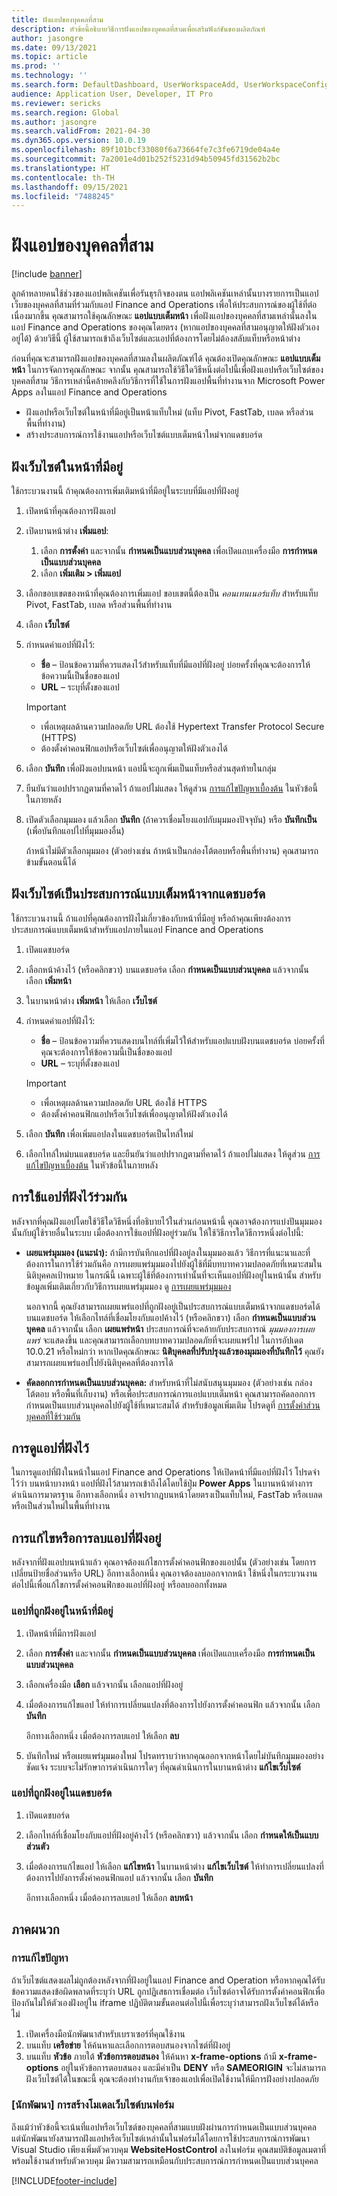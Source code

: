 ```yaml
---
title: ฝังแอปของบุคคลที่สาม
description: หัวข้อนี้อธิบายวิธีการฝังแอปของบุคคลที่สามเพื่อเสริมฟังก์ชันของผลิตภัณฑ์
author: jasongre
ms.date: 09/13/2021
ms.topic: article
ms.prod: ''
ms.technology: ''
ms.search.form: DefaultDashboard, UserWorkspaceAdd, UserWorkspaceConfigureWebsite
audience: Application User, Developer, IT Pro
ms.reviewer: sericks
ms.search.region: Global
ms.author: jasongre
ms.search.validFrom: 2021-04-30
ms.dyn365.ops.version: 10.0.19
ms.openlocfilehash: 89f101bcf33080f6a73664fe7c3fe6719de04a4e
ms.sourcegitcommit: 7a2001e4d01b252f5231d94b50945fd31562b2bc
ms.translationtype: HT
ms.contentlocale: th-TH
ms.lasthandoff: 09/15/2021
ms.locfileid: "7488245"
---
```

# <a name="embed-third-party-apps"></a>ฝังแอปของบุคคลที่สาม

[!include [banner](../includes/banner.md)]

ลูกค้าหลายคนใช้ช่วงของแอปพลิเคชันเพื่อรันธุรกิจของตน แอปพลิเคชันเหล่านั้นบางรายการเป็นแอปเว็บของบุคคลที่สามที่ร่วมกับแอป Finance and Operations เพื่อให้ประสบการณ์ของผู้ใช้ที่ต่อเนื่องมากขึ้น คุณสามารถใช้คุณลักษณะ **แอปแบบเต็มหน้า** เพื่อฝังแอปของบุคคลที่สามเหล่านั้นลงในแอป Finance and Operations ของคุณโดยตรง (หากแอปของบุคคลที่สามอนุญาตให้ฝังตัวเองอยู่ได้) ด้วยวิธีนี้ ผู้ใช้สามารถเข้าถึงเว็บไซต์และแอปที่ต้องการโดยไม่ต้องสลับแท็บหรือหน้าต่าง

ก่อนที่คุณจะสามารถฝังแอปของบุคคลที่สามลงในผลิตภัณฑ์ได้ คุณต้องเปิดคุณลักษณะ **แอปแบบเต็มหน้า** ในการจัดการคุณลักษณะ จากนั้น คุณสามารถใช้วิธีใดวิธีหนึ่งต่อไปนี้เพื่อฝังแอปหรือเว็บไซต์ของบุคคลที่สาม วิธีการเหล่านี้คล้ายคลึงกับวิธีการที่ใช้ในการฝังแอปพื้นที่ทำงานจาก Microsoft Power Apps ลงในแอป Finance and Operations

- ฝังแอปหรือเว็บไซต์ในหน้าที่มีอยู่เป็นหน้าแท็บใหม่ (แท็บ Pivot, FastTab, เบลด หรือส่วนพื้นที่ทำงาน)
- สร้างประสบการณ์การใช้งานแอปหรือเว็บไซต์แบบเต็มหน้าใหม่จากแดชบอร์ด

## <a name="embed-a-website-on-an-existing-page"></a>ฝังเว็บไซต์ในหน้าที่มีอยู่

ใช้กระบวนงานนี้ ถ้าคุณต้องการเพิ่มเติมหน้าที่มีอยู่ในระบบที่มีแอปที่ฝังอยู่

1. เปิดหน้าที่คุณต้องการฝังแอป
2. เปิดบานหน้าต่าง **เพิ่มแอป**:

    1. เลือก **การตั้งค่า** และจากนั้น **กำหนดเป็นแบบส่วนบุคคล** เพื่อเปิดแถบเครื่องมือ **การกำหนดเป็นแบบส่วนบุคคล**
    2. เลือก **เพิ่มเติม \> เพิ่มแอป**

3. เลือกขอบเขตของหน้าที่คุณต้องการเพิ่มแอป ขอบเขตนี้ต้องเป็น *คอนเทนเนอร์แท็บ* สำหรับแท็บ Pivot, FastTab, เบลด หรือส่วนพื้นที่ทำงาน
4. เลือก **เว็บไซต์**
5. กำหนดค่าแอปที่ฝังไว้:

    - **ชื่อ** – ป้อนข้อความที่ควรแสดงไว้สำหรับแท็บที่มีแอปที่ฝังอยู่ บ่อยครั้งที่คุณจะต้องการให้ข้อความนี้เป็นชื่อของแอป
    - **URL** – ระบุที่ตั้งของแอป

    > [!IMPORTANT]
    > - เพื่อเหตุผลด้านความปลอดภัย URL ต้องใช้ Hypertext Transfer Protocol Secure (HTTPS)
    > - ต้องตั้งค่าคอนฟิกแอปหรือเว็บไซต์เพื่ออนุญาตให้ฝังตัวเองได้

6. เลือก **บันทึก** เพื่อฝังแอปบนหน้า แอปนี้จะถูกเพิ่มเป็นแท็บหรือส่วนสุดท้ายในกลุ่ม
7. ยืนยันว่าแอปปรากฏตามที่คาดไว้ ถ้าแอปไม่แสดง ให้ดูส่วน [การแก้ไขปัญหาเบื้องต้น](#troubleshooting) ในหัวข้อนี้ในภายหลัง
8. เปิดตัวเลือกมุมมอง แล้วเลือก **บันทึก** (ถ้าควรเชื่อมโยงแอปกับมุมมองปัจจุบัน) หรือ **บันทึกเป็น** (เพื่อบันทึกแอปไปที่มุมมองอื่น)

    ถ้าหน้าไม่มีตัวเลือกมุมมอง (ตัวอย่างเช่น ถ้าหน้าเป็นกล่องโต้ตอบหรือพื้นที่ทำงาน) คุณสามารถข้ามขั้นตอนนี้ได้

## <a name="embed-a-website-as-a-full-page-experience-from-the-dashboard"></a>ฝังเว็บไซต์เป็นประสบการณ์แบบเต็มหน้าจากแดชบอร์ด

ใช้กระบวนงานนี้ ถ้าแอปที่คุณต้องการฝังไม่เกี่ยวข้องกับหน้าที่มีอยู่ หรือถ้าคุณเพียงต้องการประสบการณ์แบบเต็มหน้าสำหรับแอปภายในแอป Finance and Operations

1. เปิดแดชบอร์ด
2. เลือกหน้าค้างไว้ (หรือคลิกขวา) บนแดชบอร์ด เลือก **กำหนดเป็นแบบส่วนบุคคล** แล้วจากนั้น เลือก **เพิ่มหน้า**
3. ในบานหน้าต่าง **เพิ่มหน้า** ให้เลือก **เว็บไซต์**
4. กำหนดค่าแอปที่ฝังไว้:

    - **ชื่อ** – ป้อนข้อความที่ควรแสดงบนไทล์ที่เพิ่มไว้ให้สำหรับแอปแบบฝังบนแดชบอร์ด บ่อยครั้งที่คุณจะต้องการให้ข้อความนี้เป็นชื่อของแอป
    - **URL** – ระบุที่ตั้งของแอป

    > [!IMPORTANT]
    > - เพื่อเหตุผลด้านความปลอดภัย URL ต้องใช้ HTTPS
    > - ต้องตั้งค่าคอนฟิกแอปหรือเว็บไซต์เพื่ออนุญาตให้ฝังตัวเองได้

5. เลือก **บันทึก** เพื่อเพิ่มแอปลงในแดชบอร์ดเป็นไทล์ใหม่
6. เลือกไทล์ใหม่บนแดชบอร์ด และยืนยันว่าแอปปรากฏตามที่คาดไว้ ถ้าแอปไม่แสดง ให้ดูส่วน [การแก้ไขปัญหาเบื้องต้น](#troubleshooting) ในหัวข้อนี้ในภายหลัง

## <a name="sharing-embedded-apps"></a>การใช้แอปที่ฝังไว้ร่วมกัน

หลังจากที่คุณฝังแอปโดยใช้วิธีใดวิธีหนึ่งที่อธิบายไว้ในส่วนก่อนหน้านี้ คุณอาจต้องการแบ่งปันมุมมองนั้นกับผู้ใช้รายอื่นในระบบ เมื่อต้องการใช้แอปที่ฝังอยู่ร่วมกัน ให้ใช้วิธีการใดวิธีการหนึ่งต่อไปนี้:

- **เผยแพร่มุมมอง (แนะนำ):** ถ้ามีการบันทึกแอปที่ฝังอยู่ลงในมุมมองแล้ว วิธีการที่แนะนาและที่ต้องการในการใช้ร่วมกันคือ การเผยแพร่มุมมองไปยังผู้ใช้ที่มีบทบาทความปลอดภัยที่เหมาะสมในนิติบุคคลเป้าหมาย ในกรณีนี้ เฉพาะผู้ใช้ที่ต้องการเท่านั้นที่จะเห็นแอปที่ฝังอยู่ในหน้านั้น สำหรับข้อมูลเพิ่มเติมเกี่ยวกับวิธีการเผยแพร่มุมมอง ดู [การเผยแพร่มุมมอง](saved-views.md#publishing-views)

    นอกจากนี้ คุณยังสามารถเผยแพร่แอปที่ถูกฝังอยู่เป็นประสบการณ์แบบเต็มหน้าจากแดชบอร์ดได้ บนแดชบอร์ด ให้เลือกไทล์ที่เชื่อมโยงกับแอปค้างไว้ (หรือคลิกขวา) เลือก **กำหนดเป็นแบบส่วนบุคคล** แล้วจากนั้น เลือก **เผยแพร่หน้า** ประสบการณ์ที่จะคล้ายกับประสบการณ์ *มุมมองการเผยแพร่* จะแสดงขึ้น และคุณสามารถเลือกบทบาทความปลอดภัยที่จะเผยแพร่ไป ในการอัปเดต 10.0.21 หรือใหม่กว่า หากเปิดคุณลักษณะ **นิติบุคคลที่ปรับปรุงแล้วของมุมมองที่บันทึกไว้** คุณยังสามารถเผยแพร่แอปไปยังนิติบุคคลที่ต้องการได้

- **คัดลอกการกำหนดเป็นแบบส่วนบุคคล:** สําหรับหน้าที่ไม่สนับสนุนมุมมอง (ตัวอย่างเช่น กล่องโต้ตอบ หรือพื้นที่เก็บงาน) หรือเพื่อประสบการณ์การแอปแบบเต็มหน้า คุณสามารถคัดลอกการกำหนดเป็นแบบส่วนบุคคลไปยังผู้ใช้ที่เหมาะสมได้ สำหรับข้อมูลเพิ่มเติม โปรดดูที่ [การตั้งค่าส่วนบุคคลที่ใช้ร่วมกัน](personalize-user-experience.md#sharing-personalizations)

## <a name="viewing-embedded-apps"></a>การดูแอปที่ฝังไว้

ในการดูแอปที่ฝังในหน้าในแอป Finance and Operations ให้เปิดหน้าที่มีแอปที่ฝังไว้ โปรดจำไว้ว่า บนหน้าบางหน้า แอปที่ฝังไว้สามารถเข้าถึงได้โดยใช้ปุ่ม **Power Apps** ในบานหน้าต่างการดำเนินการมาตรฐาน อีกทางเลือกหนึ่ง อาจปรากฎบนหน้าโดยตรงเป็นแท็บใหม่, FastTab หรือเบลด หรือเป็นส่วนใหม่ในพื้นที่ทำงาน

## <a name="editing-or-removing-embedded-apps"></a>การแก้ไขหรือการลบแอปที่ฝังอยู่

หลังจากที่ฝังแอปบนหน้าแล้ว คุณอาจต้องแก้ไขการตั้งค่าคอนฟิกของแอปนั้น (ตัวอย่างเช่น โดยการเปลี่ยนป้ายชื่อส่วนหรือ URL) อีกทางเลือกหนึ่ง คุณอาจต้องลบออกจากหน้า ใช้หนึ่งในกระบวนงานต่อไปนี้เพื่อแก้ไขการตั้งค่าคอนฟิกของแอปที่ฝังอยู่ หรือลบออกทั้งหมด

### <a name="apps-that-are-embedded-on-existing-pages"></a>แอปที่ถูกฝังอยู่ในหน้าที่มีอยู่

1. เปิดหน้าที่มีการฝังแอป
2. เลือก **การตั้งค่า** และจากนั้น **กำหนดเป็นแบบส่วนบุคคล** เพื่อเปิดแถบเครื่องมือ **การกำหนดเป็นแบบส่วนบุคคล**
3. เลือกเครื่องมือ **เลือก** แล้วจากนั้น เลือกแอปที่ฝังอยู่
4. เมื่อต้องการแก้ไขแอป ให้ทำการเปลี่ยนแปลงที่ต้องการไปยังการตั้งค่าคอนฟิก แล้วจากนั้น เลือก **บันทึก**

    อีกทางเลือกหนึ่ง เมื่อต้องการลบแอป ให้เลือก **ลบ**

5. บันทึกใหม่ หรือเผยแพร่มุมมองใหม่ โปรดทราบว่าหากคุณออกจากหน้าโดยไม่บันทึกมุมมองอย่างชัดแจ้ง ระบบจะไม่รักษาการดำเนินการใดๆ ที่คุณดำเนินการในบานหน้าต่าง **แก้ไขเว็บไซต์**

### <a name="apps-that-are-embedded-from-the-dashboard"></a>แอปที่ถูกฝังอยู่ในแดชบอร์ด

1. เปิดแดชบอร์ด
2. เลือกไทล์ที่เชื่อมโยงกับแอปที่ฝังอยู่ค้างไว้ (หรือคลิกขวา) แล้วจากนั้น เลือก **กำหนดให้เป็นแบบส่วนตัว**
3. เมื่อต้องการแก้ไขแอป ให้เลือก **แก้ไขหน้า** ในบานหน้าต่าง **แก้ไขเว็บไซต์** ให้ทำการเปลี่ยนแปลงที่ต้องการไปยังการตั้งค่าคอนฟิกแอป แล้วจากนั้น เลือก **บันทึก**

    อีกทางเลือกหนึ่ง เมื่อต้องการลบแอป ให้เลือก **ลบหน้า**

## <a name="appendix"></a>ภาคผนวก

### <a name="troubleshooting"></a>การแก้ไขปัญหา

ถ้าเว็บไซต์แสดงผลไม่ถูกต้องหลังจากที่ฝังอยู่ในแอป Finance and Operation หรือหากคุณได้รับข้อความแสดงข้อผิดพลาดที่ระบุว่า URL ถูกปฏิเสธการเชื่อมต่อ เว็บไซต์อาจได้รับการตั้งค่าคอนฟิกเพื่อป้องกันไม่ให้ตัวเองฝังอยู่ใน iframe ปฏิบัติตามขั้นตอนต่อไปนี้เพื่อระบุว่าสามารถฝังเว็บไซต์ได้หรือไม่

1. เปิดเครื่องมือนักพัฒนาสำหรับเบราเซอร์ที่คุณใช้งาน
2. บนแท็บ **เครือข่าย** ให้ค้นหาและเลือกการตอบสนองจากไซต์ที่ฝังอยู่
3. บนแท็บ **หัวข้อ** ภายใต้ **หัวข้อการตอบสนอง** ให้ค้นหา **x-frame-options** ถ้ามี **x-frame-options** อยู่ในหัวข้อการตอบสนอง และมีค่าเป็น **DENY** หรือ **SAMEORIGIN** จะไม่สามารถฝังเว็บไซต์ได้ในขณะนี้ คุณจะต้องทำงานกับเจ้าของแอปเพื่อเปิดใช้งานให้มีการฝังอย่างปลอดภัย

### <a name="developer-modeling-a-website-on-a-form"></a>[นักพัฒนา] การสร้างโมเดลเว็บไซต์บนฟอร์ม

ถึงแม้ว่าหัวข้อนี้จะเน้นที่แอปหรือเว็บไซต์ของบุคคลที่สามแบบฝังผ่านการกำหนดเป็นแบบส่วนบุคคล แต่นักพัฒนายังสามารถฝังแอปหรือเว็บไซต์เหล่านั้นในฟอร์มได้โดยการใช้ประสบการณ์การพัฒนา Visual Studio เพียงเพิ่มตัวควบคุม **WebsiteHostControl** ลงในฟอร์ม คุณสมบัติข้อมูลเมตาที่พร้อมใช้งานสำหรับตัวควบคุม มีความสามารถเหมือนกับประสบการณ์การกำหนดเป็นแบบส่วนบุคคล

[!INCLUDE[footer-include](../../../includes/footer-banner.md)]
